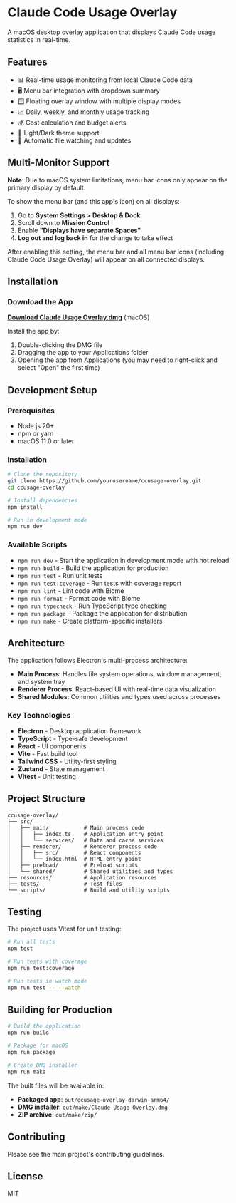 # Claude Code Usage Overlay

A macOS desktop overlay application that displays Claude Code usage statistics in real-time.

## Features

- 📊 Real-time usage monitoring from local Claude Code data
- 🖥️ Menu bar integration with dropdown summary
- 🪟 Floating overlay window with multiple display modes
- 📈 Daily, weekly, and monthly usage tracking
- 💰 Cost calculation and budget alerts
- 🎨 Light/Dark theme support
- 🔄 Automatic file watching and updates

## Multi-Monitor Support

**Note**: Due to macOS system limitations, menu bar icons only appear on the primary display by default.

To show the menu bar (and this app's icon) on all displays:

1. Go to **System Settings > Desktop & Dock**
2. Scroll down to **Mission Control**
3. Enable **"Displays have separate Spaces"**
4. **Log out and log back in** for the change to take effect

After enabling this setting, the menu bar and all menu bar icons (including Claude Code Usage Overlay) will appear on all connected displays.

## Installation

### Download the App

[**Download Claude Usage Overlay.dmg**](https://github.com/ansonwcy/ccusage-panel/releases/tag/v0.0.1) (macOS)

Install the app by:

1. Double-clicking the DMG file
2. Dragging the app to your Applications folder
3. Opening the app from Applications (you may need to right-click and select "Open" the first time)

## Development Setup

### Prerequisites

- Node.js 20+
- npm or yarn
- macOS 11.0 or later

### Installation

```bash
# Clone the repository
git clone https://github.com/yourusername/ccusage-overlay.git
cd ccusage-overlay

# Install dependencies
npm install

# Run in development mode
npm run dev
```

### Available Scripts

- `npm run dev` - Start the application in development mode with hot reload
- `npm run build` - Build the application for production
- `npm run test` - Run unit tests
- `npm run test:coverage` - Run tests with coverage report
- `npm run lint` - Lint code with Biome
- `npm run format` - Format code with Biome
- `npm run typecheck` - Run TypeScript type checking
- `npm run package` - Package the application for distribution
- `npm run make` - Create platform-specific installers

## Architecture

The application follows Electron's multi-process architecture:

- **Main Process**: Handles file system operations, window management, and system tray
- **Renderer Process**: React-based UI with real-time data visualization
- **Shared Modules**: Common utilities and types used across processes

### Key Technologies

- **Electron** - Desktop application framework
- **TypeScript** - Type-safe development
- **React** - UI components
- **Vite** - Fast build tool
- **Tailwind CSS** - Utility-first styling
- **Zustand** - State management
- **Vitest** - Unit testing

## Project Structure

```
ccusage-overlay/
├── src/
│   ├── main/           # Main process code
│   │   ├── index.ts    # Application entry point
│   │   └── services/   # Data and cache services
│   ├── renderer/       # Renderer process code
│   │   ├── src/        # React components
│   │   └── index.html  # HTML entry point
│   ├── preload/        # Preload scripts
│   └── shared/         # Shared utilities and types
├── resources/          # Application resources
├── tests/              # Test files
└── scripts/            # Build and utility scripts
```

## Testing

The project uses Vitest for unit testing:

```bash
# Run all tests
npm test

# Run tests with coverage
npm run test:coverage

# Run tests in watch mode
npm run test -- --watch
```

## Building for Production

```bash
# Build the application
npm run build

# Package for macOS
npm run package

# Create DMG installer
npm run make
```

The built files will be available in:
- **Packaged app**: `out/ccusage-overlay-darwin-arm64/`
- **DMG installer**: `out/make/Claude Usage Overlay.dmg`
- **ZIP archive**: `out/make/zip/`

## Contributing

Please see the main project's contributing guidelines.

## License

MIT
